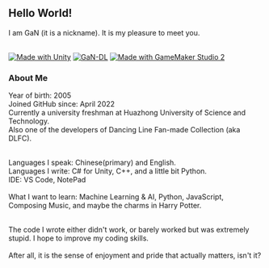 <h2>Hello World!</h2>
I am GaN (it is a nickname). It is my pleasure to meet you.</br></br>

[![Made with Unity](https://img.shields.io/badge/Made%20with-Unity-57b9d3.svg?style=for-the-badge&logo=unity)](https://unity3d.com)
[![GaN-DL](https://img.shields.io/badge/GaN--DL-555555?style=for-the-badge&logo=bilibili&logoColor=ble)](https://space.bilibili.com/511375993)
[![Made with GameMaker Studio 2](https://img.shields.io/badge/Member_of-Renaissance__CG-2ea44f?style=for-the-badge&logo=data%3Aimage%2Fpng%3Bbase64%2CiVBORw0KGgoAAAANSUhEUgAAAA4AAAAOCAMAAAAolt3jAAAAZlBMVEX%2F%2F%2F%2F%2F%2F%2F%2F%2F%2F%2F%2F%2F%2F%2F%2F%2F%2F%2F%2F%2F%2F%2F%2F%2F%2F%2F%2F%2F%2F%2F%2F%2F%2F%2F%2F%2F%2F%2F%2F%2F%2F%2F%2F%2F%2F%2F%2F%2F%2F%2F%2F%2F%2F%2F%2F%2F%2F%2F%2F%2F%2F%2F%2F%2F%2F%2F%2F%2F%2F%2F%2F%2F%2F%2F%2F%2F%2F%2F%2F%2F%2F%2F%2F%2F%2F%2F%2F%2F%2F%2F%2F%2F%2F%2F%2F%2F%2F%2F%2F%2F%2F%2F%2F%2F%2F%2F%2F%2F%2F%2F%2F%2F%2F%2F%2F%2F%2F%2F%2F%2F%2F%2F%2F%2F%2F%2F%2F%2F%2F%2F%2F%2F%2F%2F%2BrG8stAAAAIXRSTlMABg0OFBkfcn1%2Bf4CBgoOFhoeIiouWmNDa5ebp8PX2%2B%2F6o6Vq%2BAAAAY0lEQVR42k2OWQ6AIAwFn%2BIOioobrnD%2FS4o0EeanmQxNAdErRFTWtsFq6%2BiiZozz0CSnTjYBwo0RkF8DWDLf51Ni9K%2FYdq0Fy3KAfzk97M7goK1F%2F4rGH9Kk1OlboQtEDIrmC%2BU3CVxTr%2FRMAAAAAElFTkSuQmCC)](https://space.bilibili.com/43110814)
</br>
<h3>About Me</h3>
Year of birth: 2005</br>
Joined GitHub since: April 2022</br>
Currently a university freshman at Huazhong University of Science and Technology.</br>
Also one of the developers of Dancing Line Fan-made Collection (aka DLFC).</br></br>

Languages I speak: Chinese(primary) and English.</br>
Languages I write: C# for Unity, C++, and a little bit Python.</br>
IDE: VS Code, NotePad</br>
</br>
What I want to learn: Machine Learning & AI, Python, JavaScript, Composing Music, and maybe the charms in Harry Potter.</br>

</br>
The code I wrote either didn't work, or barely worked but was extremely stupid. I hope to improve my coding skills.</br>
</br>
After all, it is the sense of enjoyment and pride that actually matters, isn't it?

